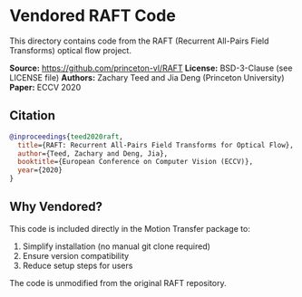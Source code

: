 # Vendored RAFT Code

This directory contains code from the RAFT (Recurrent All-Pairs Field Transforms) optical flow project.

**Source:** https://github.com/princeton-vl/RAFT
**License:** BSD-3-Clause (see LICENSE file)
**Authors:** Zachary Teed and Jia Deng (Princeton University)
**Paper:** ECCV 2020

## Citation

```bibtex
@inproceedings{teed2020raft,
  title={RAFT: Recurrent All-Pairs Field Transforms for Optical Flow},
  author={Teed, Zachary and Deng, Jia},
  booktitle={European Conference on Computer Vision (ECCV)},
  year={2020}
}
```

## Why Vendored?

This code is included directly in the Motion Transfer package to:
1. Simplify installation (no manual git clone required)
2. Ensure version compatibility
3. Reduce setup steps for users

The code is unmodified from the original RAFT repository.
